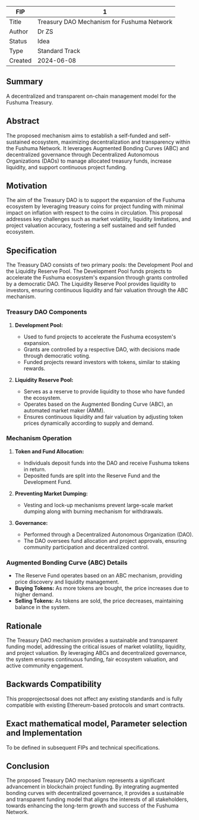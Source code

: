 | FIP    | 1                                       |
|--------|----------------------------------------|
| Title  | Treasury DAO Mechanism for Fushuma Network |
| Author | Dr ZS                                  |
| Status | Idea                                   |
| Type   | Standard Track                         |
| Created| 2024-06-08                             |


## Summary

A decentralized and transparent on-chain management model for the Fushuma Treasury. 

## Abstract

The proposed mechanism aims to establish a self-funded and self-sustained ecosystem, maximizing decentralization and transparency within the Fushuma Network. It leverages Augmented Bonding Curves (ABC) and decentralized governance through Decentralized Autonomous Organizations (DAOs) to manage allocated treasury funds, increase liquidity, and support continuous project funding. 


## Motivation

The aim of the Treasury DAO is to support the expansion of the Fushuma ecosystem by leveraging treasury coins for project funding with minimal impact on inflation with respect to the coins in circulation. This proposal addresses key challenges such as market volatility, liquidity limitations, and project valuation accuracy, fostering a self sustained and self funded ecosystem.

## Specification

The Treasury DAO consists of two primary pools: the Development Pool and the Liquidity Reserve Pool. The Development Pool funds projects to accelerate the Fushuma ecosystem's expansion through grants controlled by a democratic DAO. The Liquidity Reserve Pool provides liquidity to investors, ensuring continuous liquidity and fair valuation through the ABC mechanism.


### Treasury DAO Components

1. **Development Pool:**
   - Used to fund projects to accelerate the Fushuma ecosystem's expansion.
   - Grants are controlled by a respective DAO, with decisions made through democratic voting.
   - Funded projects reward investors with tokens, similar to staking rewards.

2. **Liquidity Reserve Pool:**
   - Serves as a reserve to provide liquidity to those who have funded the ecosystem.
   - Operates based on the Augmented Bonding Curve (ABC), an automated market maker (AMM).
   - Ensures continuous liquidity and fair valuation by adjusting token prices dynamically according to supply and demand.

### Mechanism Operation

1. **Token and Fund Allocation:**
   - Individuals deposit funds into the DAO and receive Fushuma tokens in return.
   - Deposited funds are split into the Reserve Fund and the Development Fund.

2. **Preventing Market Dumping:**
   - Vesting and lock-up mechanisms prevent large-scale market dumping along with burning mechanism for withdrawals.

3. **Governance:**
   - Performed through a Decentralized Autonomous Organization (DAO).
   - The DAO oversees fund allocation and project approvals, ensuring community participation and decentralized control.

### Augmented Bonding Curve (ABC) Details

- The Reserve Fund operates based on an ABC mechanism, providing price discovery and liquidity management.
- **Buying Tokens:** As more tokens are bought, the price increases due to higher demand.
- **Selling Tokens:** As tokens are sold, the price decreases, maintaining balance in the system.

## Rationale

The Treasury DAO mechanism provides a sustainable and transparent funding model, addressing the critical issues of market volatility, liquidity, and project valuation. By leveraging ABCs and decentralized governance, the system ensures continuous funding, fair ecosystem valuation, and active community engagement.

## Backwards Compatibility

This propprojectsosal does not affect any existing standards and is fully compatible with existing Ethereum-based protocols and smart contracts.

## Exact mathematical model, Parameter selection and Implementation

To be defined in subsequent FIPs and technical specifications.


## Conclusion

The proposed Treasury DAO mechanism represents a significant advancement in blockchain project funding. By integrating augmented bonding curves with decentralized governance, it provides a sustainable and transparent funding model that aligns the interests of all stakeholders, towards enhancing the long-term growth and success of the Fushuma Network.



